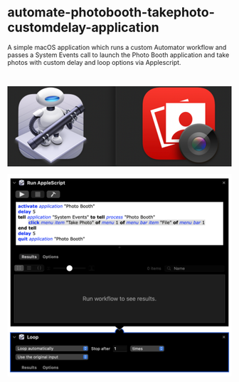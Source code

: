 # automate-photobooth-takephoto-customdelay-application
 
 
 A simple macOS application which runs a custom Automator workflow and passes a System Events call to launch the Photo Booth application and take photos with custom delay and loop options via Applescript.
 
 <br>
 
![image](https://raw.githubusercontent.com/cjamesni/automate-photobooth-takephoto-customdelay-application/main/AutomatePhotoBooth-TakePhoto-CustomDelay.workflow/Contents/QuickLook/automator+photobooth.png)

![image](https://raw.githubusercontent.com/cjamesni/automate-photobooth-takephoto-customdelay-application/main/AutomatePhotoBooth-TakePhoto-CustomDelay.workflow/Contents/QuickLook/Preview.png)
